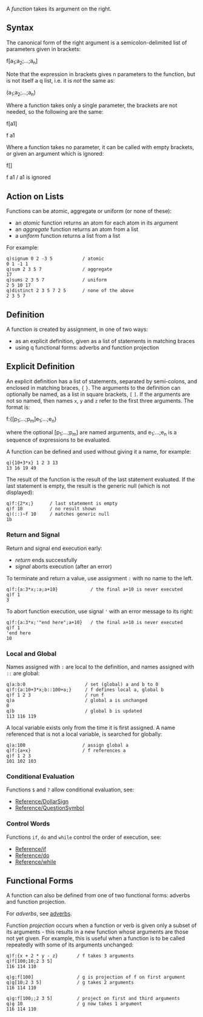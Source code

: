 A *function* takes its argument on the right.

Syntax
------

The canonical form of the right argument is a semicolon-delimited list of parameters given in brackets:

  
  
f\[a<sub>1</sub>;a<sub>2</sub>;...;a<sub>n</sub>\]

Note that the expression in brackets gives n parameters to the function, but is not itself a q list, i.e. it is *not* the same as:

  
  
(a<sub>1</sub>;a<sub>2</sub>;...;a<sub>n</sub>)

Where a function takes only a single parameter, the brackets are not needed, so the following are the same:

  
  
f\[a1\]

f a1

Where a function takes no parameter, it can be called with empty brackets, or given an argument which is ignored:

  
  
f\[\]

f a1 / a1 is ignored

Action on Lists
---------------

Functions can be atomic, aggregate or uniform (or none of these):

-   an *atomic* function returns an atom for each atom in its argument
-   an *aggregate* function returns an atom from a list
-   a *uniform* function returns a list from a list

For example:

    q)signum 0 2 -3 5           / atomic
    0 1 -1 1
    q)sum 2 3 5 7               / aggregate
    17
    q)sums 2 3 5 7              / uniform
    2 5 10 17
    q)distinct 2 3 5 7 2 5      / none of the above
    2 3 5 7

Definition
----------

A function is created by assignment, in one of two ways:

-   as an explicit definition, given as a list of statements in matching braces
-   using q functional forms: adverbs and function projection

Explicit Definition
-------------------

An explicit definition has a list of statements, separated by semi-colons, and enclosed in matching braces, `{` `}`. The arguments to the definition can optionally be named, as a list in square brackets, `[` `]`. If the arguments are not so named, then names `x`, `y` and `z` refer to the first three arguments. The format is:

  
  
f:{\[p<sub>1</sub>;...;p<sub>m</sub>\]e<sub>1</sub>;...;e<sub>n</sub>}

where the optional \[p<sub>1</sub>;...;p<sub>m</sub>\] are named arguments, and e<sub>1</sub>;...;e<sub>n</sub> is a sequence of expressions to be evaluated.

A function can be defined and used without giving it a name, for example:

    q){10+3*x} 1 2 3 13
    13 16 19 49

The result of the function is the result of the last statement evaluated. If the last statement is empty, the result is the generic null (which is not displayed):

    q)f:{2*x;}      / last statement is empty
    q)f 10          / no result shown
    q)(::)~f 10     / matches generic null
    1b

### Return and Signal

Return and signal end execution early:

-   *return* ends successfully
-   *signal* aborts execution (after an error)

To terminate and return a value, use assignment `:` with no name to the left.

    q)f:{a:3*x;:a;a+10}            / the final a+10 is never executed
    q)f 1
    3

To abort function execution, use signal `'` with an error message to its right:

    q)f:{a:3*x;'"end here";a+10}   / the final a+10 is never executed
    q)f 1
    'end here
    10

### Local and Global

Names assigned with `:` are local to the definition, and names assigned with `::` are global:

    q)a:b:0                      / set (global) a and b to 0
    q)f:{a:10+3*x;b::100+a;}     / f defines local a, global b
    q)f 1 2 3                    / run f
    q)a                          / global a is unchanged
    0
    q)b                          / global b is updated
    113 116 119

A local variable exists only from the time it is first assigned. A name referenced that is not a local variable, is searched for globally:

    q)a:100                     / assign global a
    q)f:{a+x}                   / f references a
    q)f 1 2 3
    101 102 103

### Conditional Evaluation

Functions `$` and `?` allow conditional evaluation, see:

-   [Reference/DollarSign](Reference/DollarSign "wikilink")
-   [Reference/QuestionSymbol](Reference/QuestionSymbol "wikilink")

### Control Words

Functions `if`, `do` and `while` control the order of execution, see:

-   [Reference/if](Reference/if "wikilink")
-   [Reference/do](Reference/do "wikilink")
-   [Reference/while](Reference/while "wikilink")

Functional Forms
----------------

A function can also be defined from one of two functional forms: adverbs and function projection.

For *adverbs*, see [adverbs](Reference/Adverb "wikilink").

Function *projection* occurs when a function or verb is given only a subset of its arguments - this results in a new function whose arguments are those not yet given. For example, this is useful when a function is to be called repeatedly with some of its arguments unchanged:

    q)f:{x + 2 * y - z}       / f takes 3 arguments
    q)f[100;10;2 3 5]
    116 114 110

    q)g:f[100]                / g is projection of f on first argument
    q)g[10;2 3 5]             / g takes 2 arguments
    116 114 110

    q)g:f[100;;2 3 5]         / project on first and third arguments
    q)g 10                    / g now takes 1 argument
    116 114 110
